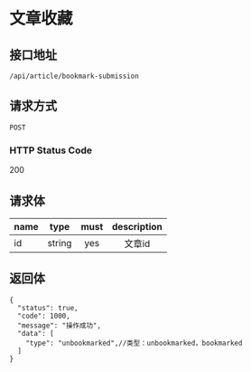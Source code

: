 # 文章收藏

## 接口地址

`/api/article/bookmark-submission`

## 请求方式

`POST`

### HTTP Status Code

200

## 请求体

| name     | type     | must     | description |
|----------|:--------:|:--------:|:--------:|
| id   | string   | yes     | 文章id |



## 返回体

```json5
{
  "status": true,
  "code": 1000,
  "message": "操作成功",
  "data": [
    "type": "unbookmarked",//类型：unbookmarked，bookmarked
  ]
}
``` 
